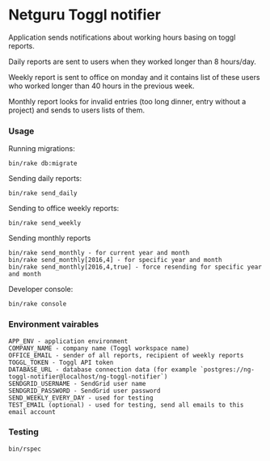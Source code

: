 # Netguru Toggl notifier

Application sends notifications about working hours basing on toggl reports.

Daily reports are sent to users when they worked longer than 8 hours/day.

Weekly report is sent to office on monday and it contains list of these users who worked longer than 40 hours in the previous week.

Monthly report looks for invalid entries (too long dinner, entry without a project) and sends to users lists of them.

### Usage

Running migrations:
```
bin/rake db:migrate
```

Sending daily reports:
```
bin/rake send_daily
```

Sending to office weekly reports:
```
bin/rake send_weekly
```

Sending monthly reports
```
bin/rake send_monthly - for current year and month
bin/rake send_monthly[2016,4] - for specific year and month
bin/rake send_monthly[2016,4,true] - force resending for specific year and month
```

Developer console:

```
bin/rake console
```

### Environment vairables
```
APP_ENV - application environment
COMPANY_NAME - company name (Toggl workspace name)
OFFICE_EMAIL - sender of all reports, recipient of weekly reports
TOGGL_TOKEN - Toggl API token
DATABASE_URL - database connection data (for example `postgres://ng-toggl-notifier@localhost/ng-toggl-notifier`)
SENDGRID_USERNAME - SendGrid user name
SENDGRID_PASSWORD - SendGrid user password
SEND_WEEKLY_EVERY_DAY - used for testing
TEST_EMAIL (optional) - used for testing, send all emails to this email account
```

### Testing
```
bin/rspec
```
